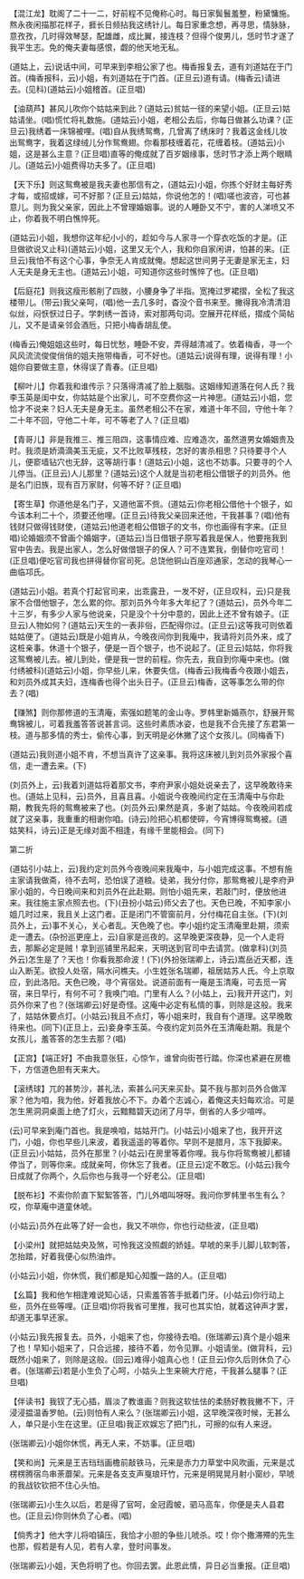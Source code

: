 <!-- { "loadSidebar": true } -->
【混江龙】耽阁了二十一二，好前程不见俺称心时。每日家鬓鬟羞整，粉黛慵施。熬永夜闲描那花样子，捱长日频拈我这绣针儿。每日家重念想，再寻思，情脉脉，意孜孜，几时得效琴瑟，配雄雌，成比翼，接连枝？但得个俊男儿，恁时节才遂了我平生志。免的俺夫妻每感恨，觑的他天地无私。

(道姑上，云)说话中间，可早来到李相公家了也。梅香报复去，道有刘道姑在于门首。(梅香报科，云)小姐，有刘道姑在于门首。(正旦云)道有请。(梅香云)请进去。(见科)(道姑云)小姐稽首。(正旦唱)

【油葫芦】甚风儿吹你个姑姑来到此？(道姑云)贫姑一径的来望小姐。(正旦云)姑姑请坐。(唱)慌忙将礼数施。(道姑云)小姐，老相公去后，你每日做甚么功课？(正旦云)我绣着一床锦被哩。(唱)自从我绣鸳鸯，几曾离了绣床时？我着这金线儿妆出鸳鸯字，我着这绿绒儿分作鸳鸯翅。你看那枝缠着花，花缠着枝。(道姑云)小姐，这是甚么主意？(正旦唱)直等的俺成就了百岁姻缘事，恁时节才添上两个眼睛儿。(道姑云)小姐费得功夫多了。(正旦唱)

【天下乐】则这鸳鸯被是我夫妻也那信有之，(道姑云)小姐，你拣个好财主每好秀才每，或招或嫁，可不好那？(正旦云)姑姑，你说他怎的！(唱)嗟也波咨，可也甚意儿。则为我父亲家，因此上不曾理婚姻事。说的人睡卧又不宁，害的人涕喷又不止，你着我不明白憔悴死。

(道姑云)小姐，我想你这年纪小小的，趁如今与人家寻一个穿衣吃饭的才是。(正旦做欲说又止科)(道姑云)小姐，这里又无个人，我和你自家闲讲，怕甚的来。(正旦云)我怕不有这个心事，争奈无人肯成就俺。想起这世间男子无妻是家无主，妇人无夫是身无主也。(道姑云)小姐，可知道你这些时憔悴了也。(正旦唱)

【后庭花】则我这瘦形骸削了四肢，小腰身争了半指。宽掩过罗裙摺，全松了我这楼带儿。(带云)我父亲呵，(唱)他一去几多时，杳没个音书来至。撇得我冷清清泪似丝，闷恹恹过日子。学刺绣一首诗，索对那两句词。空展开花样纸，摺成个简帖儿，又不是请亲邻会酒卮，只把小梅香胡乱使。

(梅香云)俺姐姐这些时，每日忧愁，睡卧不安，弄得越清减了。依着梅香，寻一个风风流流俊俊俏俏的姐夫拖带梅香，可不好也。(道姑云)说得有理，说得有理！小姐你自要做主意，休得误了青春。(正旦唱)

【柳叶儿】你着我和谁传示？只落得清减了脸上胭脂。这姻缘知道落在何人氏？我李玉英是闺中女，你姑姑是个出家儿，可不空费你这一片神思。(道姑云)小姐，您恰才不说来？妇人无夫是身无主。虽然老相公不在家，难道十年不回，守他十年？二十年不回，守他二十年，可不等老了人？(正旦唱)

【青哥儿】非是我推三、推三阻四，这事情应难、应难造次，虽然道男女婚姻贵及时。我须是娇滴滴美玉无疵，又不比败草残枝，怎好的害杀相思？只待要寻个人儿，便窬墙钻穴也无辞，这等胡行事！(道姑云)小姐，这也不妨事。只要寻的个人儿停当。(正旦云)人儿那里？(道姑云)这个人就是当初老相公借银子的刘员外。他是名门旧族，现有百万家财，何等不好？(正旦唱)

【寄生草】你道他是名门子，又道他富不赀。(道姑云)你老相公借他十个银子，如今该本利二十个，须要还他哩。(正旦云)待我父亲回来还他，干我甚事？(唱)他有钱财只做得钱财使，(道姑云)他道老相公借银子的文书，你也画得有字来。(正旦唱)论婚姻须不曾画个婚姻字，(道姑云)当日借银子原写着我是保人，他要拖我到官中告去。我是出家人，怎么好做借银子的保人？可不连累我，倒替你吃官司！(正旦唱)便吃官司我也拼得替你官司死。总饶他铜山百座邓通家，怎动的我琴心一曲临邛氏。

(道姑云)小姐。若真个打起官司来，出乖露丑，一发不好，(正旦叹科，云)只是我家不合借他银子，怎么累的你。那刘员外今年多大年纪了？(道姑云)，员外今年二十三岁，有多少人家与他说亲，只是没个十分中意的，因此上还不曾有娘子。(正旦云)人物如何？(道姑云)天生的一表非俗，匹配得你过。(正旦云)这等我可则依着姑姑便了。(道姑云)既是小姐肯从，今晚夜间你到我庵中，我请将刘员外来，成了这桩亲事。休道十个银子，便是一百个银子，也不说起了。(正旦云)姑姑，你将我这鸳鸯被儿去。被儿到处，便是我一世的前程。你先去，我自到你庵中来也。(做付绣被科)(道姑云)小姐，你早些儿来，休要失信。(梅香云)我梅香今夜跟小姐去，和刘员外成其夫妇，连梅香也得个出头日子。(正旦云)梅香，这等事怎么带的你去？(唱)

【赚煞】则你那修道的玉清庵，索强如题笔的金山寺。罗帏里新婚燕尔，舒展开鸳鸯锦被儿，可着我羞答答说甚言词。这些时素质冰姿，也是我不合先接了东君第一枝。道与那多情的秀士，偷传心事，到天明是必休撇了这个女孩儿。(同梅香下)

(道姑云)我则道小姐不肯，不想当真许了这亲事。我将这床被儿到刘员外家报个喜信，走一遭去来。(下)

(刘员外上，云)我着刘道姑将着那文书，李府尹家小姐处说亲去了，这早晚敢待来也。(道姑上见科，云)员外，且喜且喜。小姐说今夜晚间约定在玉清庵中与你赴期，教我先将的鸳鸯被来了也。(刘员外云)果然是真，多谢了姑姑。今夜晚间若成就了这亲事，我重重的相谢你咱。(诗云)险把心机都使碎，今宵博得鸳鸯被。(道姑笑科，诗云)正是无缘对面不相逢，有缘千里能相会。(同下)

第二折

(道姑引小姑上，云)我约定刘员外今夜晚间来我庵中，与小姐完成这事。不想有施主家请我做斋，待不去呵，恐怕误了道粮。徒弟，我分付你，那鸳鸯被儿是李府尹家小姐的，今日晚间来和刘员外在此赴期。则怕小姐先来，若敲门时，便放他进来。我往施主家点照去也。(下)(丑扮小姑云)师父去了也。天色已晚，不知李家小姐几时过来，我且关上这门者。正是闭门不管窗前月，分付梅花自主张。(下)(刘员外上，云)事不关心，关心者乱。天色晚了也。李小姐约定玉清庵里赴期，须索走一遭去。(杂扮巡更座上，云)自家是巡夜的。这早晚更深夜静，见一个人走将去，那厮必定是贼！拿到巡铺里吊起来，天明送到官司中去请赏。(做拿科)(刘员外云)怎生是了？天也！你看我那命波！(下)(外扮张瑞卿上，诗云)嵩岳近天都，连山入断芜。欲投人处宿，隔水问樵夫。小生姓张名瑞卿，祖居姑苏人氏。今上京取应，到此洛阳。天色已晚，寻个宵宿处。说道前面有一庵是玉清庵，可去觅一宵宿，来日早行，有何不可？我唤门咱。门里有人么？(小姑上，云)我开开这门，刘员外你来了也？(张瑞卿云)好是奇怪。这庵中必定有私情的事，则除是这般。我来了，姑姑休要点灯。(小姑云)我且不点灯，等小姐来时，我自有个道理。这早晚敢待来也。(同下)(正旦上，云)妾身李玉英。今夜约定刘员外在玉清庵赴期。我是个女孩儿，羞答答的怎生去那？(唱)

【正宫】【端正好】不由我意张狂，心惊乍，谁曾向街苍行踏。你深也紧避在房檐下，方信道色胆有天来大。

【滚绣球】兀的甚势沙，甚礼法，索甚么问天来买卦。莫不我与那刘员外合做浑家？他为咱，我为他，好着我放心不下。办着个志诚心，着俺这夫妇每欢洽。可是怎生黑洞洞桌面上绝了灯火，云黯黯碧天边闭了月华，倒省的人多少喧哗。

(云)可早来到庵门首也。我是唤咱，姑姑开门。(小姑云)小姐来了也，我开开这门，小姐，你也早些儿来波，着我遥遥的等着你。早则不是腊月，冻下我脚来。(正旦云)小姑姑，员外在那里？(小姑云)在房里等着你哩。我与你将鸳鸯被儿都铺停当了，则等你来。成就亲呵，你休忘了我者。(正旦云)定不敢忘。(小姑云)我今日成就了你两个，久后你也与我寻一个好老公。(正旦唱)

【脱布衫】不索你阶直下絮絮答答，门儿外唱叫呀呀。我问你罗帏里书生有么？哎，你草庵中道童休唬。

(小姑云)员外在此等了好一会也，我又不哄你，你也行动些波，(正旦唱)

【小梁州】就把姑姑央及煞，可怜我这没照觑的娇娃。早唬的来手儿脚儿软刺答，怎抬踏，好着我便心似热油炸。

(小姑云)小姐，你休慌，我们都是知心知腹一路的人。(正旦唱)

【幺篇】我和他乍相逢难说知心话，只索羞答答手抵着门牙。(小姑云)你行动上些，员外在些等哩。(正旦唱)你将我省可里推，我可也其实怕，就着这钟声才罢，却道无事早还家。

(小姑云)我先报复去。员外，小姐来了也，你接待去咱。(张瑞卿云)真个是小姐来了也！早知小姐来了，只合远接，接待不着，勿令见罪。小姐请坐。(做背科，云)既然小姐来了，则除是这般。(回云)难得小姐真心也！(正旦云)你久后则休负了心者。(张瑞卿云)若是小生负了心呵，小姑头上生来碗大疔疮，干我甚么腿事？(正旦唱)

【伴读书】我钗了无心插，眉淡了教谁画？则我这软怯怯的柔肠好教我撇不下，汗浸浸揾温香罗帕。(云)则怕有人来么？(张瑞卿云)小姐，这早晚深夜时候，无甚么人，单只是小生在这里。(正旦唱)我正欢娱忘了把门扎，可擦的似有人来迓。

(张瑞卿云)小姐你休慌，再无人来，不妨事。(正旦唱)

【笑和尚】元来是王吉珰珰画檐前敲铁马，元来是赤力力草堂中风吹画，元来是忒楞楞腾宿鸟串荼蘼架。元来是各支支声戛琅玕竹，元来是明晃晃月射小窗纱，早唬的我战钦钦把不住心头怕。

(张瑞卿云)小生久以后，若是得了官呵，金冠霞帔，驷马高车，你便是夫人县君也。(正旦云)你则休负了心者。(唱)

【倘秀才】他大字儿将咱镇压，我恰才小胆的争些儿唬杀。哎！你个撒滞殢的先生也那，假若是有人见，若有人拿，登时间事发。

(张瑞卿云)小姐，天色将明了也。你回去罢。此恩此情，异日必当重报。(正旦唱)

